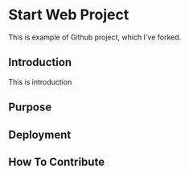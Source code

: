 # Start Web Project

This is example of Github project, which I've forked.

## Introduction

This is introduction

## Purpose

## Deployment

## How To Contribute